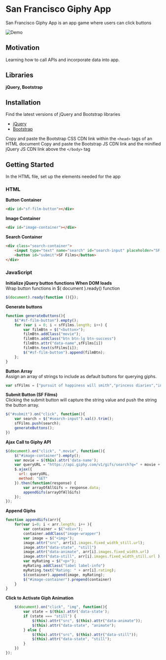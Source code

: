 # **San Francisco Giphy App**

San Francisco Giphy App is an app game where users can click buttons 

![Demo](assets/images/sfgifapp.gif)

## **Motivation**
Learning how to call APIs and incorporate data into app.


## **Libraries** 

**jQuery, Bootstrap**


## **Installation** 

Find the latest versions of jQuery and Bootstrap libraries
- [jQuery](https://code.jquery.com/)
- [Bootstrap](https://getbootstrap.com/docs/4.3/getting-started/introduction/)

Copy and paste the Bootstrap CSS CDN link within the `<head>` tags of an HTML document
Copy and paste the Bootstrap JS CDN link and the minified jQuery JS CDN link above the `</body>` tag

## **Getting Started**
In the HTML file, set up the elements needed for the app

### **HTML**
**Button Container** <br>
``` HTML
<div id="sf-film-button"></div>
```
**Image Container**
``` HTML
<div id="image-container"></div>
```
**Search Container**
``` HTML
<div class="search-container">
	<input type="text" name="search" id="search-input" placeholder="SF Films">
	<button id="submit">SF Films</button>
</div>
```
### **JavaScript**

**Initialize jQuery button functions When DOM loads**<br>
Wrap button functions in $( document ).ready() function   
``` JavaScript
$(document).ready(function (){}); 
```
**Generate buttons**<br>
``` JavaScript
function generateButtons(){
	$("#sf-film-button").empty();
	for (var i = 0; i < sfFilms.length; i++) {
		var filmBtn = $("<button>");
	    filmBtn.addClass("movie");
	    filmBtn.addClass("btn btn-lg btn-success")
	    filmBtn.attr("data-name",sfFilms[i])
	    filmBtn.text(sfFilms[i]);
	    $("#sf-film-button").append(filmBtn);
	};	
}
```




**Button Array**<br>
Assign an array of strings to include as default buttons for querying giphs.
``` JavaScript
var sfFilms = ["pursuit of happiness will smith","princess diaries","invasion of the body snatchers","bullitt","vertigo","dirty harry","the rock alcatraz film","zodiac film","coherence film"]
```




**Submit Button (SF Films)**<br>
Clicking the submit button will capture the string value and push the string the button array.
``` JavaScript
$("#submit").on("click", function(){
	var search = $("#search-input").val().trim();
	sfFilms.push(search);
	generateButtons();
})
```
**Ajax Call to Giphy API**<br>
``` JavaScript
$(document).on("click", ".movie", function(){
	$("#image-container").empty();
	var movie = $(this).attr('data-name');
	var queryURL = "https://api.giphy.com/v1/gifs/search?q=" + movie + "&limit=10" + "&api_key=";
	$.ajax({
	  url: queryURL,
	  method: "GET"
	}).then(function(response) {
		var arrayOfAllGifs = response.data;
		appendGifs(arrayOfAllGifs)
	});
});

```

**Append Giphs**
``` JavaScript
function appendGifs(arr){
	for(var i=0; i < arr.length; i++ ){
		var container = $("<div>");
		container.addClass("image-wrapper")
		var image = $("<img>");
		image.attr("src", arr[i].images.fixed_width_still.url);
		image.attr("data-state", "still")
		image.attr("data-animate", arr[i].images.fixed_width.url)
		image.attr("data-still", arr[i].images.fixed_width_still.url )
		var myRating = $("<p>");
		myRating.addClass("label label-info")
		myRating.text("Rating: " + arr[i].rating);
		$(container).append(image, myRating);
		$("#image-container").prepend(container)
	}
}

```
**Click to Activate Giph Animation**
``` JavaScript
	$(document).on("click", "img", function(){
		var state = $(this).attr('data-state');
		if (state === "still") {
	        $(this).attr("src", $(this).attr("data-animate"));
	        $(this).attr("data-state", "animate");
      	} else {
	        $(this).attr("src", $(this).attr("data-still"));
	        $(this).attr("data-state", "still");
      	}
	})
});
```





